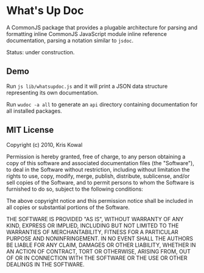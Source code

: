 
What's Up Doc
=============

A CommonJS package that provides a plugable architecture for parsing and
formatting inline CommonJS JavaScript module inline reference documentation,
parsing a notation similar to `jsdoc`.

Status: under construction.

Demo
----

Run `js lib/whatsupdoc.js` and it will print a JSON data structure representing
its own documentation.

Run `wudoc -a all` to generate an `api` directory containing documentation
for all installed packages.


MIT License
-----------

Copyright (c) 2010, Kris Kowal

Permission is hereby granted, free of charge, to any person obtaining a copy
of this software and associated documentation files (the "Software"), to
deal in the Software without restriction, including without limitation the
rights to use, copy, modify, merge, publish, distribute, sublicense, and/or
sell copies of the Software, and to permit persons to whom the Software is
furnished to do so, subject to the following conditions:

The above copyright notice and this permission notice shall be included in
all copies or substantial portions of the Software.

THE SOFTWARE IS PROVIDED "AS IS", WITHOUT WARRANTY OF ANY KIND, EXPRESS OR
IMPLIED, INCLUDING BUT NOT LIMITED TO THE WARRANTIES OF MERCHANTABILITY,
FITNESS FOR A PARTICULAR PURPOSE AND NONINFRINGEMENT. IN NO EVENT SHALL
THE AUTHORS BE LIABLE FOR ANY CLAIM, DAMAGES OR OTHER LIABILITY, WHETHER
IN AN ACTION OF CONTRACT, TORT OR OTHERWISE, ARISING FROM, OUT OF OR IN
CONNECTION WITH THE SOFTWARE OR THE USE OR OTHER DEALINGS IN THE SOFTWARE.

